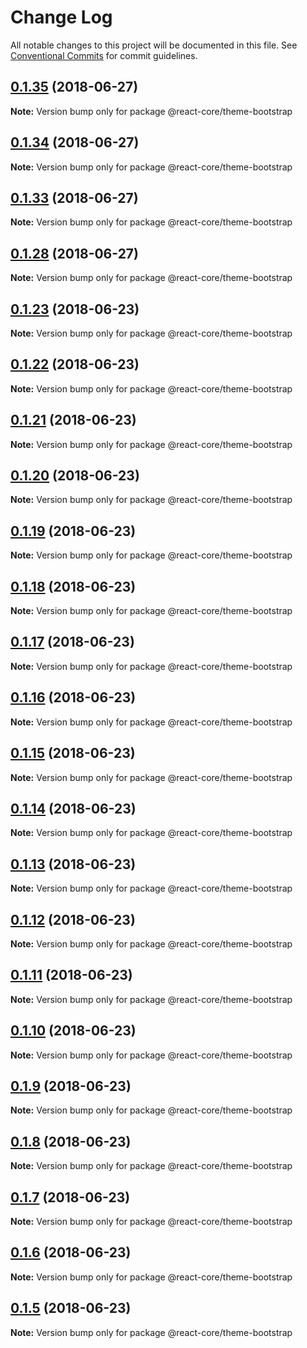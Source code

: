 # Change Log

All notable changes to this project will be documented in this file.
See [Conventional Commits](https://conventionalcommits.org) for commit guidelines.

<a name="0.1.35"></a>
## [0.1.35](https://github.com/react-core/react-core/compare/v0.1.34...v0.1.35) (2018-06-27)




**Note:** Version bump only for package @react-core/theme-bootstrap

<a name="0.1.34"></a>
## [0.1.34](https://github.com/react-core/react-core/compare/v0.1.33...v0.1.34) (2018-06-27)




**Note:** Version bump only for package @react-core/theme-bootstrap

<a name="0.1.33"></a>
## [0.1.33](https://github.com/react-core/react-core/compare/v0.1.32...v0.1.33) (2018-06-27)




**Note:** Version bump only for package @react-core/theme-bootstrap

<a name="0.1.28"></a>
## [0.1.28](https://github.com/react-core/react-core/compare/v0.1.4...v0.1.28) (2018-06-27)




**Note:** Version bump only for package @react-core/theme-bootstrap

<a name="0.1.23"></a>
## [0.1.23](https://github.com/react-core/react-core/compare/v0.1.21...v0.1.23) (2018-06-23)




**Note:** Version bump only for package @react-core/theme-bootstrap

<a name="0.1.22"></a>
## [0.1.22](https://github.com/react-core/react-core/compare/v0.1.21...v0.1.22) (2018-06-23)




**Note:** Version bump only for package @react-core/theme-bootstrap

<a name="0.1.21"></a>
## [0.1.21](https://github.com/react-core/react-core/compare/v0.1.20...v0.1.21) (2018-06-23)




**Note:** Version bump only for package @react-core/theme-bootstrap

<a name="0.1.20"></a>
## [0.1.20](https://github.com/react-core/react-core/compare/v0.1.19...v0.1.20) (2018-06-23)




**Note:** Version bump only for package @react-core/theme-bootstrap

<a name="0.1.19"></a>
## [0.1.19](https://github.com/react-core/react-core/compare/v0.1.18...v0.1.19) (2018-06-23)




**Note:** Version bump only for package @react-core/theme-bootstrap

<a name="0.1.18"></a>
## [0.1.18](https://github.com/react-core/react-core/compare/v0.1.17...v0.1.18) (2018-06-23)




**Note:** Version bump only for package @react-core/theme-bootstrap

<a name="0.1.17"></a>
## [0.1.17](https://github.com/react-core/react-core/compare/v0.1.16...v0.1.17) (2018-06-23)




**Note:** Version bump only for package @react-core/theme-bootstrap

<a name="0.1.16"></a>
## [0.1.16](https://github.com/react-core/react-core/compare/v0.1.15...v0.1.16) (2018-06-23)




**Note:** Version bump only for package @react-core/theme-bootstrap

<a name="0.1.15"></a>
## [0.1.15](https://github.com/react-core/react-core/compare/v0.1.14...v0.1.15) (2018-06-23)




**Note:** Version bump only for package @react-core/theme-bootstrap

<a name="0.1.14"></a>
## [0.1.14](https://github.com/react-core/react-core/compare/v0.1.13...v0.1.14) (2018-06-23)




**Note:** Version bump only for package @react-core/theme-bootstrap

<a name="0.1.13"></a>
## [0.1.13](https://github.com/react-core/react-core/compare/v0.1.12...v0.1.13) (2018-06-23)




**Note:** Version bump only for package @react-core/theme-bootstrap

<a name="0.1.12"></a>
## [0.1.12](https://github.com/react-core/react-core/compare/v0.1.11...v0.1.12) (2018-06-23)




**Note:** Version bump only for package @react-core/theme-bootstrap

<a name="0.1.11"></a>
## [0.1.11](https://github.com/react-core/react-core/compare/v0.1.10...v0.1.11) (2018-06-23)




**Note:** Version bump only for package @react-core/theme-bootstrap

<a name="0.1.10"></a>
## [0.1.10](https://github.com/react-core/react-core/compare/v0.1.9...v0.1.10) (2018-06-23)




**Note:** Version bump only for package @react-core/theme-bootstrap

<a name="0.1.9"></a>
## [0.1.9](https://github.com/react-core/react-core/compare/v0.1.8...v0.1.9) (2018-06-23)




**Note:** Version bump only for package @react-core/theme-bootstrap

<a name="0.1.8"></a>
## [0.1.8](https://github.com/react-core/react-core/compare/v0.1.7...v0.1.8) (2018-06-23)




**Note:** Version bump only for package @react-core/theme-bootstrap

<a name="0.1.7"></a>
## [0.1.7](https://github.com/react-core/react-core/compare/v0.1.6...v0.1.7) (2018-06-23)




**Note:** Version bump only for package @react-core/theme-bootstrap

<a name="0.1.6"></a>
## [0.1.6](https://github.com/react-core/react-core/compare/v0.1.5...v0.1.6) (2018-06-23)




**Note:** Version bump only for package @react-core/theme-bootstrap

<a name="0.1.5"></a>
## [0.1.5](https://github.com/react-core/react-core/compare/v0.1.4...v0.1.5) (2018-06-23)




**Note:** Version bump only for package @react-core/theme-bootstrap
